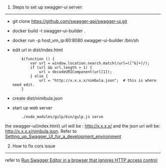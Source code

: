 
1. Steps to set up swagger-ui server:
-------------------------------------

* git clone https://github.com/swagger-api/swagger-ui.git
* docker build -t swagger-ui-builder .
* docker run -p host_vm_ip:80:8080 swagger-ui-builder /bin/sh
* edit url in dist/index.html

          $(function () {
              var url = window.location.search.match(/url=([^&]+)/);
              if (url && url.length > 1) {
                  url = decodeURIComponent(url[1]);
              } else {
                  url = "http://x.x.x.x/nimbula.json";  # this is where need edit.
          }

* create dist/nimibula.json
* start up web server

          ./node_modules/gulp/bin/gulp.js serve

the swagger-ui(index.html) url will be : http://x.x.x.x/ and the json url will be: http://x.x.x.x/nimbula.json.
Refer to [Setting_up_Swagger_UI_for_a_development_environment](https://www.ibm.com/developerworks/community/blogs/5e15a5a7-d4d6-4880-bd9c-e6819061a832/resource/Setting_up_Swagger_UI_for_a_development_environment.pdf?lang=en)

2. How to fix cors issue
------------------------

refer to [Run Swagger Editor in a browser that ignores HTTP access control](https://github.com/swagger-api/swagger-editor/blob/master/docs/cors.md)

